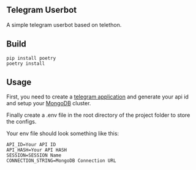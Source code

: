 ## Telegram Userbot

A simple telegram userbot based on telethon.

## Build

```
pip install poetry
poetry install
```

## Usage

First, you need to create a [telegram application](https://my.telegram.org/auth) and generate your api id and setup your [MongoDB](https://docs.atlas.mongodb.com/getting-started/) cluster.

Finally create a .env file in the root directory of the project folder to store the configs.

Your env file should look something like this:
```
API_ID=Your API ID
API_HASH=Your API HASH
SESSION=SESSION Name
CONNECTION_STRING=MongoDB Connection URL
```